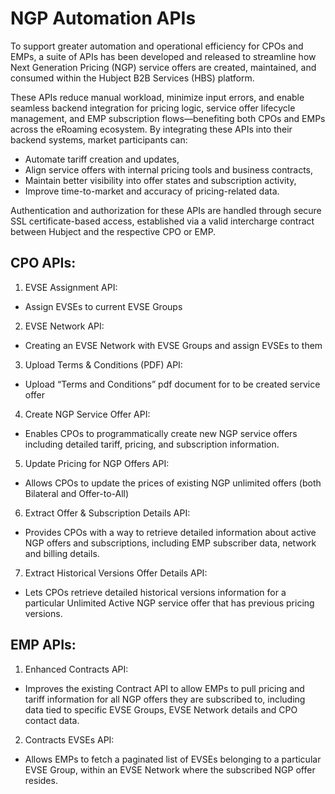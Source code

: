 # NGP Automation APIs

To support greater automation and operational efficiency for CPOs and EMPs, a suite of APIs has been developed and released to streamline how Next Generation Pricing (NGP) service offers are created, maintained, and consumed within the Hubject B2B Services (HBS) platform.

These APIs reduce manual workload, minimize input errors, and enable seamless backend integration for pricing logic, service offer lifecycle management, and EMP subscription flows—benefiting both CPOs and EMPs across the eRoaming ecosystem.
By integrating these APIs into their backend systems, market participants can:
- Automate tariff creation and updates,
- Align service offers with internal pricing tools and business contracts,
- Maintain better visibility into offer states and subscription activity,
- Improve time-to-market and accuracy of pricing-related data.

Authentication and authorization for these APIs are handled through secure SSL certificate-based access, established via a valid intercharge contract between Hubject and the respective CPO or EMP.

## CPO APIs:

1. EVSE Assignment API:

- Assign EVSEs to current EVSE Groups

2. EVSE Network API:

- Creating an EVSE Network with EVSE Groups and assign EVSEs to them

3. Upload Terms & Conditions (PDF) API:

- Upload “Terms and Conditions” pdf document for to be created service offer

4. Create NGP Service Offer API:

- Enables CPOs to programmatically create new NGP service offers including detailed tariff, pricing, and subscription information.

5. Update Pricing for NGP Offers API:

- Allows CPOs to update the prices of existing NGP unlimited offers (both Bilateral and Offer-to-All)

6. Extract Offer & Subscription Details API:

- Provides CPOs with a way to retrieve detailed information about active NGP offers and subscriptions, including EMP subscriber data, network and billing
  details.

7. Extract Historical Versions Offer Details API:

- Lets CPOs retrieve detailed historical versions information for a particular Unlimited Active NGP service offer that has previous pricing versions.

## EMP APIs:

1. Enhanced Contracts API:

- Improves the existing Contract API to allow EMPs to pull pricing and tariff information for all NGP offers they are subscribed to, including data tied to
  specific EVSE Groups, EVSE Network details and CPO contact data.

2. Contracts EVSEs API:

- Allows EMPs to fetch a paginated list of EVSEs belonging to a particular EVSE Group, within an EVSE Network where the subscribed NGP offer resides.